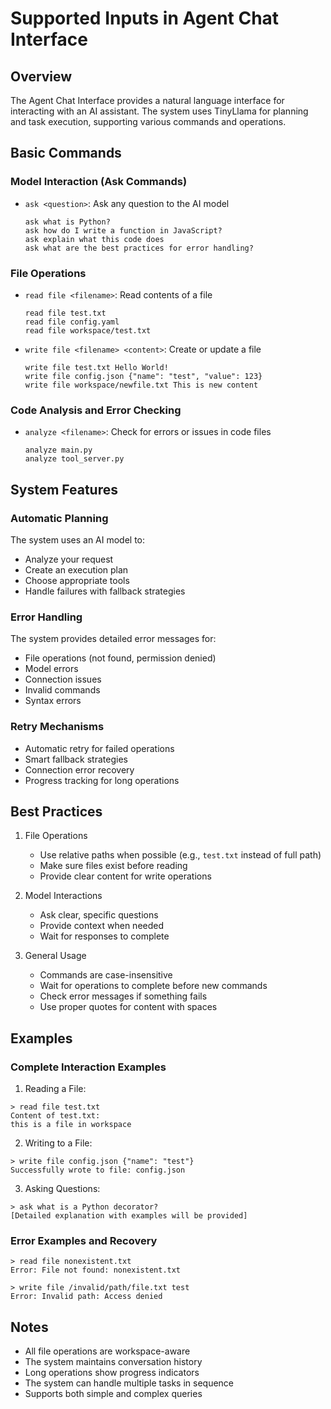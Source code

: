 # Supported Inputs in Agent Chat Interface

## Overview
The Agent Chat Interface provides a natural language interface for interacting with an AI assistant. The system uses TinyLlama for planning and task execution, supporting various commands and operations.

## Basic Commands

### Model Interaction (Ask Commands)
- `ask <question>`: Ask any question to the AI model
  ```
  ask what is Python?
  ask how do I write a function in JavaScript?
  ask explain what this code does
  ask what are the best practices for error handling?
  ```

### File Operations
- `read file <filename>`: Read contents of a file
  ```
  read file test.txt
  read file config.yaml
  read file workspace/test.txt
  ```
- `write file <filename> <content>`: Create or update a file
  ```
  write file test.txt Hello World!
  write file config.json {"name": "test", "value": 123}
  write file workspace/newfile.txt This is new content
  ```

### Code Analysis and Error Checking
- `analyze <filename>`: Check for errors or issues in code files
  ```
  analyze main.py
  analyze tool_server.py
  ```

## System Features

### Automatic Planning
The system uses an AI model to:
- Analyze your request
- Create an execution plan
- Choose appropriate tools
- Handle failures with fallback strategies

### Error Handling
The system provides detailed error messages for:
- File operations (not found, permission denied)
- Model errors
- Connection issues
- Invalid commands
- Syntax errors

### Retry Mechanisms
- Automatic retry for failed operations
- Smart fallback strategies
- Connection error recovery
- Progress tracking for long operations

## Best Practices

1. File Operations
   - Use relative paths when possible (e.g., `test.txt` instead of full path)
   - Make sure files exist before reading
   - Provide clear content for write operations

2. Model Interactions
   - Ask clear, specific questions
   - Provide context when needed
   - Wait for responses to complete

3. General Usage
   - Commands are case-insensitive
   - Wait for operations to complete before new commands
   - Check error messages if something fails
   - Use proper quotes for content with spaces

## Examples

### Complete Interaction Examples

1. Reading a File:
```
> read file test.txt
Content of test.txt:
this is a file in workspace
```

2. Writing to a File:
```
> write file config.json {"name": "test"}
Successfully wrote to file: config.json
```

3. Asking Questions:
```
> ask what is a Python decorator?
[Detailed explanation with examples will be provided]
```

### Error Examples and Recovery

```
> read file nonexistent.txt
Error: File not found: nonexistent.txt

> write file /invalid/path/file.txt test
Error: Invalid path: Access denied
```

## Notes

- All file operations are workspace-aware
- The system maintains conversation history
- Long operations show progress indicators
- The system can handle multiple tasks in sequence
- Supports both simple and complex queries
